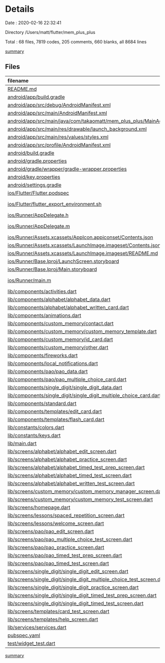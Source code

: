 # Details

Date : 2020-02-16 22:32:41

Directory /Users/matt/flutter/mem_plus_plus

Total : 68 files,  7819 codes, 205 comments, 660 blanks, all 8684 lines

[summary](results.md)

## Files
| filename | language | code | comment | blank | total |
| :--- | :--- | ---: | ---: | ---: | ---: |
| [README.md](/README.md) | Markdown | 10 | 0 | 7 | 17 |
| [android/app/build.gradle](/android/app/build.gradle) | Groovy | 61 | 3 | 13 | 77 |
| [android/app/src/debug/AndroidManifest.xml](/android/app/src/debug/AndroidManifest.xml) | XML | 4 | 3 | 1 | 8 |
| [android/app/src/main/AndroidManifest.xml](/android/app/src/main/AndroidManifest.xml) | XML | 31 | 9 | 6 | 46 |
| [android/app/src/main/java/com/takaomatt/mem_plus_plus/MainActivity.java](/android/app/src/main/java/com/takaomatt/mem_plus_plus/MainActivity.java) | Java | 11 | 0 | 3 | 14 |
| [android/app/src/main/res/drawable/launch_background.xml](/android/app/src/main/res/drawable/launch_background.xml) | XML | 4 | 7 | 2 | 13 |
| [android/app/src/main/res/values/styles.xml](/android/app/src/main/res/values/styles.xml) | XML | 6 | 2 | 1 | 9 |
| [android/app/src/profile/AndroidManifest.xml](/android/app/src/profile/AndroidManifest.xml) | XML | 4 | 3 | 1 | 8 |
| [android/build.gradle](/android/build.gradle) | Groovy | 25 | 0 | 5 | 30 |
| [android/gradle.properties](/android/gradle.properties) | Properties | 2 | 0 | 2 | 4 |
| [android/gradle/wrapper/gradle-wrapper.properties](/android/gradle/wrapper/gradle-wrapper.properties) | Properties | 5 | 1 | 1 | 7 |
| [android/key.properties](/android/key.properties) | Properties | 4 | 0 | 1 | 5 |
| [android/settings.gradle](/android/settings.gradle) | Groovy | 12 | 0 | 4 | 16 |
| [ios/Flutter/Flutter.podspec](/ios/Flutter/Flutter.podspec) | Ruby | 14 | 3 | 2 | 19 |
| [ios/Flutter/flutter_export_environment.sh](/ios/Flutter/flutter_export_environment.sh) | Shell Script | 9 | 2 | 1 | 12 |
| [ios/Runner/AppDelegate.h](/ios/Runner/AppDelegate.h) | C++ | 4 | 0 | 3 | 7 |
| [ios/Runner/AppDelegate.m](/ios/Runner/AppDelegate.m) | Objective-C | 12 | 1 | 4 | 17 |
| [ios/Runner/Assets.xcassets/AppIcon.appiconset/Contents.json](/ios/Runner/Assets.xcassets/AppIcon.appiconset/Contents.json) | JSON | 122 | 0 | 1 | 123 |
| [ios/Runner/Assets.xcassets/LaunchImage.imageset/Contents.json](/ios/Runner/Assets.xcassets/LaunchImage.imageset/Contents.json) | JSON | 23 | 0 | 1 | 24 |
| [ios/Runner/Assets.xcassets/LaunchImage.imageset/README.md](/ios/Runner/Assets.xcassets/LaunchImage.imageset/README.md) | Markdown | 3 | 0 | 2 | 5 |
| [ios/Runner/Base.lproj/LaunchScreen.storyboard](/ios/Runner/Base.lproj/LaunchScreen.storyboard) | XML | 36 | 1 | 1 | 38 |
| [ios/Runner/Base.lproj/Main.storyboard](/ios/Runner/Base.lproj/Main.storyboard) | XML | 25 | 1 | 1 | 27 |
| [ios/Runner/main.m](/ios/Runner/main.m) | Objective-C | 8 | 0 | 2 | 10 |
| [lib/components/activities.dart](/lib/components/activities.dart) | Dart | 105 | 4 | 11 | 120 |
| [lib/components/alphabet/alphabet_data.dart](/lib/components/alphabet/alphabet_data.dart) | Dart | 101 | 0 | 6 | 107 |
| [lib/components/alphabet/alphabet_written_card.dart](/lib/components/alphabet/alphabet_written_card.dart) | Dart | 126 | 0 | 11 | 137 |
| [lib/components/animations.dart](/lib/components/animations.dart) | Dart | 86 | 0 | 9 | 95 |
| [lib/components/custom_memory/contact.dart](/lib/components/custom_memory/contact.dart) | Dart | 74 | 0 | 9 | 83 |
| [lib/components/custom_memory/custom_memory_template.dart](/lib/components/custom_memory/custom_memory_template.dart) | Dart | 213 | 4 | 15 | 232 |
| [lib/components/custom_memory/id_card.dart](/lib/components/custom_memory/id_card.dart) | Dart | 65 | 1 | 9 | 75 |
| [lib/components/custom_memory/other.dart](/lib/components/custom_memory/other.dart) | Dart | 71 | 1 | 11 | 83 |
| [lib/components/fireworks.dart](/lib/components/fireworks.dart) | Dart | 95 | 17 | 18 | 130 |
| [lib/components/local_notifications.dart](/lib/components/local_notifications.dart) | Dart | 69 | 3 | 14 | 86 |
| [lib/components/pao/pao_data.dart](/lib/components/pao/pao_data.dart) | Dart | 337 | 0 | 7 | 344 |
| [lib/components/pao/pao_multiple_choice_card.dart](/lib/components/pao/pao_multiple_choice_card.dart) | Dart | 235 | 0 | 14 | 249 |
| [lib/components/single_digit/single_digit_data.dart](/lib/components/single_digit/single_digit_data.dart) | Dart | 53 | 0 | 7 | 60 |
| [lib/components/single_digit/single_digit_multiple_choice_card.dart](/lib/components/single_digit/single_digit_multiple_choice_card.dart) | Dart | 190 | 3 | 11 | 204 |
| [lib/components/standard.dart](/lib/components/standard.dart) | Dart | 199 | 2 | 12 | 213 |
| [lib/components/templates/edit_card.dart](/lib/components/templates/edit_card.dart) | Dart | 283 | 1 | 14 | 298 |
| [lib/components/templates/flash_card.dart](/lib/components/templates/flash_card.dart) | Dart | 199 | 3 | 14 | 216 |
| [lib/constants/colors.dart](/lib/constants/colors.dart) | Dart | 21 | 0 | 8 | 29 |
| [lib/constants/keys.dart](/lib/constants/keys.dart) | Dart | 40 | 7 | 8 | 55 |
| [lib/main.dart](/lib/main.dart) | Dart | 60 | 4 | 12 | 76 |
| [lib/screens/alphabet/alphabet_edit_screen.dart](/lib/screens/alphabet/alphabet_edit_screen.dart) | Dart | 120 | 3 | 12 | 135 |
| [lib/screens/alphabet/alphabet_practice_screen.dart](/lib/screens/alphabet/alphabet_practice_screen.dart) | Dart | 103 | 0 | 12 | 115 |
| [lib/screens/alphabet/alphabet_timed_test_prep_screen.dart](/lib/screens/alphabet/alphabet_timed_test_prep_screen.dart) | Dart | 324 | 3 | 10 | 337 |
| [lib/screens/alphabet/alphabet_timed_test_screen.dart](/lib/screens/alphabet/alphabet_timed_test_screen.dart) | Dart | 214 | 2 | 12 | 228 |
| [lib/screens/alphabet/alphabet_written_test_screen.dart](/lib/screens/alphabet/alphabet_written_test_screen.dart) | Dart | 135 | 2 | 12 | 149 |
| [lib/screens/custom_memory/custom_memory_manager_screen.dart](/lib/screens/custom_memory/custom_memory_manager_screen.dart) | Dart | 308 | 9 | 27 | 344 |
| [lib/screens/custom_memory/custom_memory_test_screen.dart](/lib/screens/custom_memory/custom_memory_test_screen.dart) | Dart | 301 | 2 | 20 | 323 |
| [lib/screens/homepage.dart](/lib/screens/homepage.dart) | Dart | 523 | 51 | 44 | 618 |
| [lib/screens/lessons/spaced_repetition_screen.dart](/lib/screens/lessons/spaced_repetition_screen.dart) | Dart | 0 | 0 | 1 | 1 |
| [lib/screens/lessons/welcome_screen.dart](/lib/screens/lessons/welcome_screen.dart) | Dart | 294 | 5 | 13 | 312 |
| [lib/screens/pao/pao_edit_screen.dart](/lib/screens/pao/pao_edit_screen.dart) | Dart | 321 | 3 | 19 | 343 |
| [lib/screens/pao/pao_multiple_choice_test_screen.dart](/lib/screens/pao/pao_multiple_choice_test_screen.dart) | Dart | 135 | 2 | 13 | 150 |
| [lib/screens/pao/pao_practice_screen.dart](/lib/screens/pao/pao_practice_screen.dart) | Dart | 107 | 1 | 13 | 121 |
| [lib/screens/pao/pao_timed_test_prep_screen.dart](/lib/screens/pao/pao_timed_test_prep_screen.dart) | Dart | 329 | 3 | 13 | 345 |
| [lib/screens/pao/pao_timed_test_screen.dart](/lib/screens/pao/pao_timed_test_screen.dart) | Dart | 230 | 2 | 15 | 247 |
| [lib/screens/single_digit/single_digit_edit_screen.dart](/lib/screens/single_digit/single_digit_edit_screen.dart) | Dart | 137 | 3 | 14 | 154 |
| [lib/screens/single_digit/single_digit_multiple_choice_test_screen.dart](/lib/screens/single_digit/single_digit_multiple_choice_test_screen.dart) | Dart | 142 | 2 | 13 | 157 |
| [lib/screens/single_digit/single_digit_practice_screen.dart](/lib/screens/single_digit/single_digit_practice_screen.dart) | Dart | 109 | 0 | 14 | 123 |
| [lib/screens/single_digit/single_digit_timed_test_prep_screen.dart](/lib/screens/single_digit/single_digit_timed_test_prep_screen.dart) | Dart | 214 | 3 | 12 | 229 |
| [lib/screens/single_digit/single_digit_timed_test_screen.dart](/lib/screens/single_digit/single_digit_timed_test_screen.dart) | Dart | 175 | 4 | 14 | 193 |
| [lib/screens/templates/card_test_screen.dart](/lib/screens/templates/card_test_screen.dart) | Dart | 0 | 3 | 18 | 21 |
| [lib/screens/templates/help_screen.dart](/lib/screens/templates/help_screen.dart) | Dart | 209 | 1 | 16 | 226 |
| [lib/services/services.dart](/lib/services/services.dart) | Dart | 262 | 5 | 25 | 292 |
| [pubspec.yaml](/pubspec.yaml) | YAML | 56 | 0 | 6 | 62 |
| [test/widget_test.dart](/test/widget_test.dart) | Dart | 14 | 10 | 7 | 31 |

[summary](results.md)